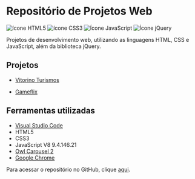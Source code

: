 # Repositório de Projetos Web

![ícone HTML5](https://cdn1.iconfinder.com/data/icons/logotypes/32/badge-html-5-48.png) ![ícone CSS3](https://cdn1.iconfinder.com/data/icons/logotypes/32/badge-css-3-48.png) ![Ícone JavaScript](https://cdn4.iconfinder.com/data/icons/logos-and-brands/512/187_Js_logo_logos-48.png) ![Ícone jQuery](https://cdn3.iconfinder.com/data/icons/popular-services-brands/512/jquery-48.png)

Projetos de desenvolvimento web, utilizando as linguagens HTML, CSS e JavaScript, além da biblioteca jQuery.

## Projetos

- [Vitorino Turismos](https://gabrielvitorino28.github.io/Web/vitorino-turismos/)

- [Gameflix](https://gabrielvitorino28.github.io/Web/gameflix/)

## Ferramentas utilizadas

- [Visual Studio Code](https://code.visualstudio.com)
- HTML5
- CSS3
- JavaScript V8 9.4.146.21
- [Owl Carousel 2](https://owlcarousel2.github.io/OwlCarousel2/)
- [Google Chrome](https://www.google.pt/intl/pt-PT/chrome/)

Para acessar o repositório no GitHub, clique [aqui](https://github.com/GabrielVitorino28/Web).
